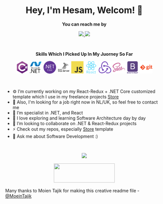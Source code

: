 <h1 align="center">Hey, I'm Hesam, Welcom! 👋</h1>
<p align="center"> 
 <strong>
  You can reach me by  
  </strong>
</p>

<p align="center">
 <a href="https://linkedin.com/in/hesamkal2009" target="_blank">
  <img src="https://img.icons8.com/fluent/48/000000/linkedin.png" />
 </a>
 
 <a href="https://twitter.com/hkalhor" target="_blank">
  <img src="https://img.icons8.com/fluent/48/000000/twitter.png" />
 </a>
</p>

  <br />
  
<p align="center"> 
 <strong>
  Skills Which I Picked Up In My Juorney So Far
  </strong>
</p>

<p align="center"> 
  <img src="https://raw.githubusercontent.com/devicons/devicon/master/icons/csharp/csharp-original.svg" alt="csharp" width="40" height="40" />
  <img src="https://raw.githubusercontent.com/devicons/devicon/master/icons/dot-net/dot-net-original-wordmark.svg" alt="dotnet" width="40" height="40" />
  <img src="https://raw.githubusercontent.com/devicons/devicon/master/icons/dotnetcore/dotnetcore-original.svg" alt="dotnet-core" width="40" height="40" />
  <img src="https://raw.githubusercontent.com/devicons/devicon/master/icons/microsoftsqlserver/microsoftsqlserver-plain-wordmark.svg" alt="mssqlserver" width="40" height="40" />
  <img src="https://raw.githubusercontent.com/devicons/devicon/master/icons/javascript/javascript-original.svg" alt="javascript" width="40" height="40" />
  <img src="https://raw.githubusercontent.com/devicons/devicon/master/icons/react/react-original-wordmark.svg" alt="react" width="40" height="40" />
  <img src="https://raw.githubusercontent.com/devicons/devicon/master/icons/redux/redux-original.svg" alt="redux" width="40" height="40" />
  <!-- <img src="https://raw.githubusercontent.com/devicons/devicon/master/icons/mongodb/mongodb-original.svg" alt="mongodb" width="40" height="40" />
  <img src="https://raw.githubusercontent.com/devicons/devicon/master/icons/redis/redis-original.svg" alt="redis" width="40" height="40" /> -->
  <img src="https://raw.githubusercontent.com/devicons/devicon/master/icons/sass/sass-original.svg" alt="sass" width="40" height="40" />
  <img src="https://raw.githubusercontent.com/devicons/devicon/master/icons/bootstrap/bootstrap-plain-wordmark.svg" alt="bootstrap" width="40" height="40" />
  <img src="https://raw.githubusercontent.com/devicons/devicon/master/icons/git/git-plain-wordmark.svg" alt="git" width="40" height="40" />  
  <!-- <img src="https://raw.githubusercontent.com/devicons/devicon/master/icons/linux/linux-original.svg" alt="linux" width="40" height="40" />
  <img src="https://raw.githubusercontent.com/devicons/devicon/master/icons/docker/docker-original-wordmark.svg" alt="docker" width="40" height="40" />
  <img src="https://img.icons8.com/color/48/000000/kubernetes.png" alt="kubernetes" width="43" height="43" /> -->
</p>

<br />

- ⚙ I’m currently working on my React-Redux + .NET Core customized template which I use in my freelance projects  [Store](https://github.com/hesamkal2009/Store)
- 🔭 Also, I'm looking for a job right now in NL/UK, so feel free to contact me
- :muscle: I’m specialist in .NET, and React
- 💙 I love exploring and learning Software Architecture day by day
- 👯 I’m looking to collaborate on .NET & React-Redux projects
- ⚡ Check out my repos, especially [Store](https://github.com/hesamkal2009/Store) template
- 💬 Ask me about Software Development :)


</br>

<p align="center">
 <a href="#" alt="Hesam Kalhor's github stats">
  <img src="https://github-readme-stats.vercel.app/api?username=hesamkal2009&theme=cobalt&show_icons=true" />
 </a>
</p>

<p align="center">
 <a href="https://www.buymeacoffee.com/hesamkal2009" target="_blank">
  <img src="https://cdn.buymeacoffee.com/buttons/v2/default-orange.png" height="61" width="194" />
 </a>
</p>

Many thanks to Moien Tajik for making this creative readme file - [@MoeinTajik](http://github.com/MoienTajik)


